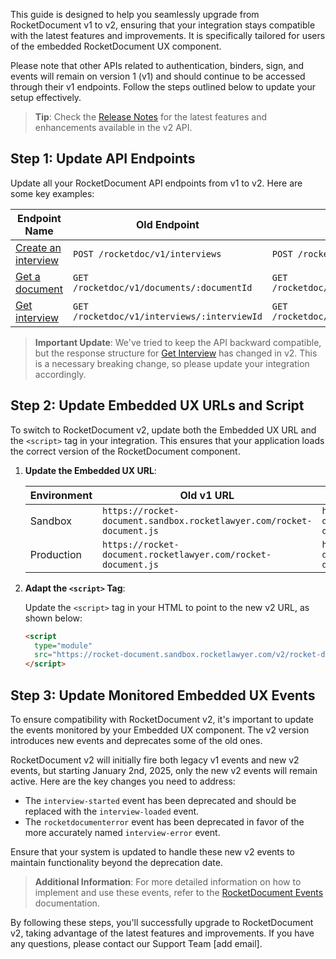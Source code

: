 This guide is designed to help you seamlessly upgrade from RocketDocument v1 to v2, ensuring that your integration stays compatible with the latest features and improvements. It is specifically tailored for users of the embedded RocketDocument UX component. 

Please note that other APIs related to authentication, binders, sign, and events will remain on version 1 (v1) and should continue to be accessed through their v1 endpoints. Follow the steps outlined below to update your setup effectively.

> **Tip**: Check the [Release Notes](/pages/release_notes.md) for the latest features and enhancements available in the v2 API.

## Step 1: Update API Endpoints

Update all your RocketDocument API endpoints from v1 to v2. Here are some key examples:

| Endpoint Name | Old Endpoint | New Endpoint |
|-------------------|--------------------------------------------------------------------------------------------|--------------|
| [Create an interview](create_an_interview_reference)    | `POST /rocketdoc/v1/interviews`                             | `POST /rocketdoc/v2/interviews` |
| [Get a document](get_a_document_reference)             | `GET /rocketdoc/v1/documents/:documentId`                     | `GET /rocketdoc/v2/documents/:documentId`    |
| [Get interview](get_interview_reference)           | `GET /rocketdoc/v1/interviews/:interviewId`                              | `GET /rocketdoc/v2/interviews/:interviewId`             |

> **Important Update**: We've tried to keep the API backward compatible, but the response structure for [Get Interview](get_interview_reference) has changed in v2. This is a necessary breaking change, so please update your integration accordingly.

## Step 2: Update Embedded UX URLs and Script

To switch to RocketDocument v2, update both the Embedded UX URL and the `<script>` tag in your integration. This ensures that your application loads the correct version of the RocketDocument component.

1. **Update the Embedded UX URL**:
   
   |   Environment    |                                         Old v1 URL                                         | New v2 URL |
   |-------------------|--------------------------------------------------------------------------------------------|--------------|
   | Sandbox | `https://rocket-document.sandbox.rocketlawyer.com/rocket-document.js`| `https://rocket-document.sandbox.rocketlawyer.com/v2/rocket-document.esm.js`  |
   | Production | `https://rocket-document.rocketlawyer.com/rocket-document.js`  | `https://rocket-document.rocketlawyer.com/v2/rocket-document.esm.js`  |

2. **Adapt the `<script>` Tag**:
   
   Update the `<script>` tag in your HTML to point to the new v2 URL, as shown below:

   ```html
   <script 
     type="module"
     src="https://rocket-document.sandbox.rocketlawyer.com/v2/rocket-document.esm.js">
   </script>
   ```

## Step 3: Update Monitored Embedded UX Events

To ensure compatibility with RocketDocument v2, it's important to update the events monitored by your Embedded UX component. The v2 version introduces new events and deprecates some of the old ones.

RocketDocument v2 will initially fire both legacy v1 events and new v2 events, but starting January 2nd, 2025, only the new v2 events will remain active. Here are the key changes you need to address:

- The `interview-started` event has been deprecated and should be replaced with the `interview-loaded` event.
- The `rocketdocumenterror` event has been deprecated in favor of the more accurately named `interview-error` event.

Ensure that your system is updated to handle these new v2 events to maintain functionality beyond the deprecation date.

> **Additional Information**: For more detailed information on how to implement and use these events, refer to the [RocketDocument Events](/pages/ux-component-events.md) documentation.

By following these steps, you'll successfully upgrade to RocketDocument v2, taking advantage of the latest features and improvements. If you have any questions, please contact our Support Team [add email].


